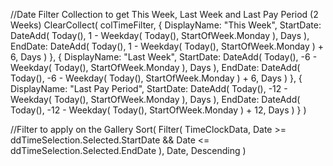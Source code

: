 //Date Filter Collection to get This Week, Last Week and Last Pay Period (2 Weeks)
ClearCollect(
    colTimeFilter,
    {
        DisplayName: "This Week",
        StartDate: DateAdd(
            Today(),
            1 - Weekday(
                Today(),
                StartOfWeek.Monday
            ),
            Days
        ),
        EndDate: DateAdd(
            Today(),
            1 - Weekday(
                Today(),
                StartOfWeek.Monday
            ) + 6,
            Days
        )
    },
    {
        DisplayName: "Last Week",
        StartDate: DateAdd(
            Today(),
            -6 - Weekday(
                Today(),
                StartOfWeek.Monday
            ),
            Days
        ),
        EndDate: DateAdd(
            Today(),
            -6 - Weekday(
                Today(),
                StartOfWeek.Monday
            ) + 6,
            Days
        )
    },
    {
        DisplayName: "Last Pay Period",
        StartDate: DateAdd(
            Today(),
            -12 - Weekday(
                Today(),
                StartOfWeek.Monday
            ),
            Days
        ),
        EndDate: DateAdd(
            Today(),
            -12 - Weekday(
                Today(),
                StartOfWeek.Monday
            ) + 12,
            Days
        )
    }
)

//Filter to apply on the Gallery
Sort(
    Filter(
        TimeClockData,
        Date >= ddTimeSelection.Selected.StartDate && Date <= ddTimeSelection.Selected.EndDate
    ),
    Date,
    Descending
)
